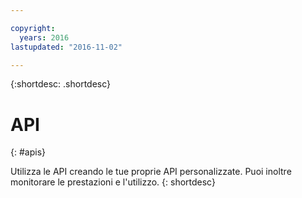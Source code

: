 ```yaml
---

copyright:
  years: 2016
lastupdated: "2016-11-02"

---
```


{:shortdesc: .shortdesc}


# API
{: #apis}

Utilizza le API creando le tue proprie API personalizzate. Puoi inoltre monitorare le prestazioni e l'utilizzo.
{: shortdesc}
